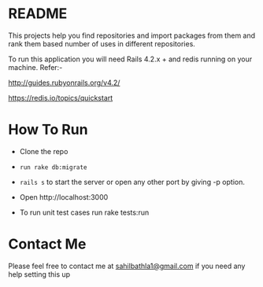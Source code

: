 # README

This projects help you find repositories and import packages from them and rank them based number of uses in different repositories.

To run this application you will need Rails 4.2.x + and redis running on your machine. Refer:-

http://guides.rubyonrails.org/v4.2/

https://redis.io/topics/quickstart

# How To Run

* Clone the repo

* `run rake db:migrate`

* `rails s` to start the server or open any other port by giving -p option.

* Open http://localhost:3000

* To run unit test cases run rake tests:run

# Contact Me

Please feel free to contact me at sahilbathla1@gmail.com if you need any help setting this up
